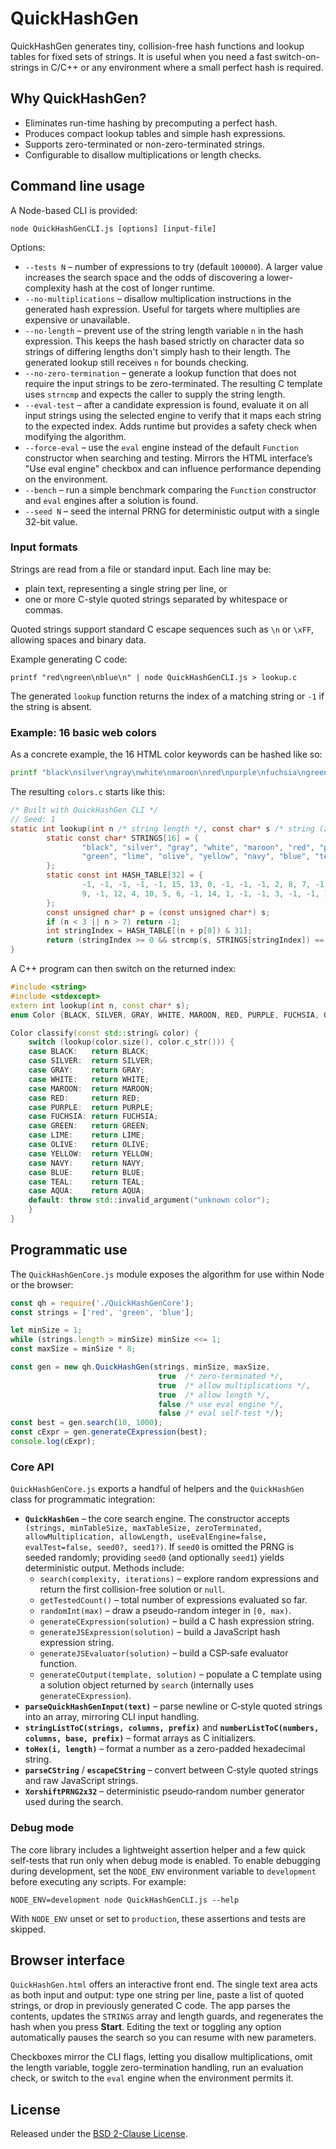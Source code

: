 # QuickHashGen

QuickHashGen generates tiny, collision-free hash functions and lookup tables for fixed sets of strings. It is useful when you need a fast switch-on-strings in C/C++ or any environment where a small perfect hash is required.

## Why QuickHashGen?

- Eliminates run-time hashing by precomputing a perfect hash.
- Produces compact lookup tables and simple hash expressions.
- Supports zero-terminated or non-zero-terminated strings.
- Configurable to disallow multiplications or length checks.

## Command line usage

A Node-based CLI is provided:

```
node QuickHashGenCLI.js [options] [input-file]
```

Options:

* `--tests N` &ndash; number of expressions to try (default `100000`). A larger value
  increases the search space and the odds of discovering a lower-complexity hash
  at the cost of longer runtime.
* `--no-multiplications` &ndash; disallow multiplication instructions in the generated
  hash expression. Useful for targets where multiplies are expensive or
  unavailable.
* `--no-length` &ndash; prevent use of the string length variable `n` in the hash
  expression. This keeps the hash based strictly on character data so strings of
  differing lengths don't simply hash to their length. The generated lookup still
  receives `n` for bounds checking.
* `--no-zero-termination` &ndash; generate a lookup function that does not require the
  input strings to be zero-terminated. The resulting C template uses `strncmp`
  and expects the caller to supply the string length.
* `--eval-test` &ndash; after a candidate expression is found, evaluate it on all input
  strings using the selected engine to verify that it maps each string to the
  expected index. Adds runtime but provides a safety check when modifying the
  algorithm.
* `--force-eval` &ndash; use the `eval` engine instead of the default `Function`
  constructor when searching and testing. Mirrors the HTML interface’s "Use eval
  engine" checkbox and can influence performance depending on the environment.
* `--bench` &ndash; run a simple benchmark comparing the `Function` constructor and
  `eval` engines after a solution is found.
 * `--seed N` &ndash; seed the internal PRNG for deterministic output with a single
   32-bit value.

### Input formats

Strings are read from a file or standard input. Each line may be:

* plain text, representing a single string per line, or
* one or more C-style quoted strings separated by whitespace or commas.

Quoted strings support standard C escape sequences such as `\n` or `\xFF`,
allowing spaces and binary data.

Example generating C code:

```
printf "red\ngreen\nblue\n" | node QuickHashGenCLI.js > lookup.c
```

The generated `lookup` function returns the index of a matching string or `-1` if the string is absent.

### Example: 16 basic web colors

As a concrete example, the 16 HTML color keywords can be hashed like so:

```bash
printf "black\nsilver\ngray\nwhite\nmaroon\nred\npurple\nfuchsia\ngreen\nlime\nolive\nyellow\nnavy\nblue\nteal\naqua\n" | node QuickHashGenCLI.js > colors.c
```

The resulting `colors.c` starts like this:

```c
/* Built with QuickHashGen CLI */
// Seed: 1
static int lookup(int n /* string length */, const char* s /* string (zero terminated) */) {
        static const char* STRINGS[16] = {
                "black", "silver", "gray", "white", "maroon", "red", "purple", "fuchsia",
                "green", "lime", "olive", "yellow", "navy", "blue", "teal", "aqua"
        };
        static const int HASH_TABLE[32] = {
                -1, -1, -1, -1, -1, 15, 13, 0, -1, -1, -1, 2, 8, 7, -1, -1,
                9, -1, 12, 4, 10, 5, 6, -1, 14, 1, -1, -1, 3, -1, -1, 11
        };
        const unsigned char* p = (const unsigned char*) s;
        if (n < 3 || n > 7) return -1;
        int stringIndex = HASH_TABLE[(n + p[0]) & 31];
        return (stringIndex >= 0 && strcmp(s, STRINGS[stringIndex]) == 0) ? stringIndex : -1;
}
```

A C++ program can then switch on the returned index:

```cpp
#include <string>
#include <stdexcept>
extern int lookup(int n, const char* s);
enum Color {BLACK, SILVER, GRAY, WHITE, MAROON, RED, PURPLE, FUCHSIA, GREEN, LIME, OLIVE, YELLOW, NAVY, BLUE, TEAL, AQUA};

Color classify(const std::string& color) {
    switch (lookup(color.size(), color.c_str())) {
    case BLACK:   return BLACK;
    case SILVER:  return SILVER;
    case GRAY:    return GRAY;
    case WHITE:   return WHITE;
    case MAROON:  return MAROON;
    case RED:     return RED;
    case PURPLE:  return PURPLE;
    case FUCHSIA: return FUCHSIA;
    case GREEN:   return GREEN;
    case LIME:    return LIME;
    case OLIVE:   return OLIVE;
    case YELLOW:  return YELLOW;
    case NAVY:    return NAVY;
    case BLUE:    return BLUE;
    case TEAL:    return TEAL;
    case AQUA:    return AQUA;
    default: throw std::invalid_argument("unknown color");
    }
}
```

## Programmatic use

The `QuickHashGenCore.js` module exposes the algorithm for use within Node or the browser:

```javascript
const qh = require('./QuickHashGenCore');
const strings = ['red', 'green', 'blue'];

let minSize = 1;
while (strings.length > minSize) minSize <<= 1;
const maxSize = minSize * 8;

const gen = new qh.QuickHashGen(strings, minSize, maxSize,
                                 true  /* zero-terminated */,
                                 true  /* allow multiplications */,
                                 true  /* allow length */,
                                 false /* use eval engine */,
                                 false /* eval self-test */);
const best = gen.search(10, 1000);
const cExpr = gen.generateCExpression(best);
console.log(cExpr);
```

### Core API

`QuickHashGenCore.js` exports a handful of helpers and the `QuickHashGen`
class for programmatic integration:

* **`QuickHashGen`** – the core search engine. The constructor accepts
  `(strings, minTableSize, maxTableSize, zeroTerminated,
  allowMultiplication, allowLength, useEvalEngine=false,
  evalTest=false, seed0?, seed1?)`.
  If `seed0` is omitted the PRNG is seeded randomly; providing `seed0`
  (and optionally `seed1`) yields deterministic output.
    Methods include:
    * `search(complexity, iterations)` – explore random expressions and return
      the first collision-free solution or `null`.
    * `getTestedCount()` – total number of expressions evaluated so far.
    * `randomInt(max)` – draw a pseudo-random integer in `[0, max)`.
    * `generateCExpression(solution)` – build a C hash expression string.
    * `generateJSExpression(solution)` – build a JavaScript hash expression string.
    * `generateJSEvaluator(solution)` – build a CSP‑safe evaluator function.
    * `generateCOutput(template, solution)` – populate a C template using a
      solution object returned by `search` (internally uses `generateCExpression`).
* **`parseQuickHashGenInput(text)`** – parse newline or C‑style quoted
  strings into an array, mirroring CLI input handling.
* **`stringListToC(strings, columns, prefix)`** and
  **`numberListToC(numbers, columns, base, prefix)`** – format arrays as C
  initializers.
* **`toHex(i, length)`** – format a number as a zero-padded hexadecimal
  string.
* **`parseCString`** / **`escapeCString`** – convert between C‑style quoted
  strings and raw JavaScript strings.
* **`XorshiftPRNG2x32`** – deterministic pseudo‑random number generator used
  during the search.

### Debug mode

The core library includes a lightweight assertion helper and a few
quick self-tests that run only when debug mode is enabled. To enable
debugging during development, set the `NODE_ENV` environment variable
to `development` before executing any scripts. For example:

```
NODE_ENV=development node QuickHashGenCLI.js --help
```

With `NODE_ENV` unset or set to `production`, these assertions and tests
are skipped.

## Browser interface

`QuickHashGen.html` offers an interactive front end. The single text area
acts as both input and output: type one string per line, paste a list of
quoted strings, or drop in previously generated C code. The app parses the
contents, updates the `STRINGS` array and length guards, and regenerates
the hash when you press **Start**. Editing the text or toggling any option
automatically pauses the search so you can resume with new parameters.

Checkboxes mirror the CLI flags, letting you disallow multiplications,
omit the length variable, toggle zero-termination handling, run an
evaluation check, or switch to the `eval` engine when the environment
permits it.

## License

Released under the [BSD 2-Clause License](LICENSE).
